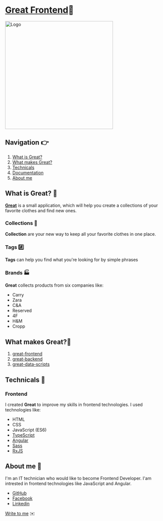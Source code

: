 ﻿<h1><a href="http://80.211.220.192:8080/">Great Frontend</a>👕</h1>
<a href="http://80.211.220.192:8080">
	<img src="http://80.211.220.192:8080/assets/logo.svg"
	alt="Logo" width="350">
</a>

<h2 id="nav">Navigation 👉</h2>
<ol>
	<li>
		<a href="#what">What is Great?</a>
	</li>
	<li>
		<a href="#make">What makes Great?</a>
	</li>
	<li>
		<a href="#tech">Technicals</a>
	</li>
	<li>
		<a href="#docs">Documentation</a>
	</li>
	<li>
		<a href="#about">About me</a>
	</li>
</ol>

<h2 id="what">What is Great? 🔧</h2>
<p><a href="http://80.211.220.192:8080/"><b>Great</b></a> is a small application, which will help you create a collections of your favorite clothes and find new ones. </p>

<h3>Collections 📃</h3>
<p><b>Collection</b> are your new way to keep all your favorite clothes in one place.</p>

<h3>Tags #️⃣</h3>
<p><b>Tags</b> can help you find what you're looking for by simple phrases</p>
<h3>Brands 🏭</h3>
<p>
<b>Great</b> collects products from six companies like: 
<ul>
	<li>Carry</li>
	<li>Zara</li>
	<li>C&A</li>
	<li>Reserved</li>
	<li>4F</li>
	<li>H&M</li>
	<li>Cropp</li>
</ul>
</p>


<h2 id="make">What makes Great?🔧</h2>
<p>
<ol>
	<li>
		<a href="https://github.com/gladki24/great-frontend">great-frontend</a>
	</li>
	<li>
		<a href="https://github.com/gladki24/great-backend">great-backend</a>
	</li>
	<li>
		<a href="https://github.com/gladki24/great-data-scripts">great-data-scripts</a>
	</li>
</ol>
</p>

<h2 id="tech">Technicals 🔬</h2>
<h3>Frontend</h3>
<p>
	I created <b>Great</b> to improve my skills in frontend technologies.
	I used technologies like: 
	<ul>
		<li>HTML</li>
		<li>CSS</li>
		<li>JavaScript (ES6)</li>
		<li><a href="https://www.typescriptlang.org/">TypeScript</a></li>
		<li><a href="http://angular.io/">Angular</a></li>
		<li><a href="https://sass-lang.com/">Sass</a></li>
		<li><a href="https://rxjs-dev.firebaseapp.com/">RxJS</a></li>
	</ul>
</p>

<h2 id="about">About me 👦</h2>
<p>I'm an IT technician who would like to become Frontend Developer. I'am intrested in frontend technologies like JavaScript and Angular.</p>
<ul>
	<li>
		<a href="https://github.com/gladki24">GitHub</a>
	</li>
	<li>
		<a href="https://www.facebook.com/seweryngla">Facebook</a>
	</li>
	<li>
	<a href="https://www.linkedin.com/in/seweryn-g%C5%82adysz-b00979160/">Linkedin</a>
	</li>
</ul>
<a href="mailto:seweryngla@hotmail.com">Write to me</a> ✉️ 

